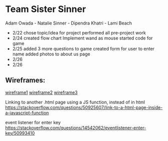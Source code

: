 # Team Sister Sinner

Adam Owada - Natalie Sinner - Dipendra Khatri - Lami Beach

- 2/22
chose topic/idea for project
performed all pre-project work 
- 2/24
created flow chart
Implement wand as mouse
started code for game 
- 2/25
added 3 more questions to game
created form for user to enter name
added photos to about us page
- 2/26
- 2/26

## Wireframes:
[wireframe1]
[wireframe2]
[wireframe3]

[wireframe1]: images/wireframe1.png


[wireframe2]: images/wireframe2.png


[wireframe3]: images/wireframe3.png


Linking to another .html page using a JS function, instead of <a> in html
https://stackoverflow.com/questions/50925607/link-to-a-html-page-inside-a-javascript-function

event listener for enter key
https://stackoverflow.com/questions/14542062/eventlistener-enter-key/50993410
